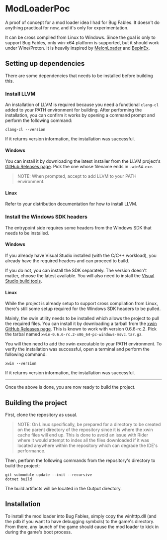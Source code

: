 # ModLoaderPoc
A proof of concept for a mod loader idea I had for Bug Fables. It doesn't do anything practical for now, and it's only for experimentation.

It can be cross compiled from Linux to Windows. Since the goal is only to support Bug Fables, only win-x64 platform is supported, but it should work under Wine/Proton. It is heavily inspired by [MelonLoader](https://github.com/LavaGang/MelonLoader) and [BepInEx](https://github.com/BepInEx/BepInEx).

## Setting up dependencies
There are some dependencies that needs to be installed before building this.

### Install LLVM
An installation of LLVM is required because you need a functional `clang-cl` added to your PATH environment for building. After performing the installation, you can confirm it works by opening a command prompt and perform the following command:
```
clang-cl --version
```
If it returns version information, the installation was successful.

#### Windows
You can install it by downloading the latest installer from the LLVM project's [GitHub Releases page](https://github.com/llvm/llvm-project/releases). Pick the one whose filename ends in `-win64.exe`.

> NOTE: When prompted, accept to add LLVM to your PATH environment.

#### Linux
Refer to your distribution documentation for how to install LLVM.

### Install the Windows SDK headers
The entrypoint side requires some headers from the Windows SDK that needs to be installed.

#### Windows
If you already have Visual Studio installed (with the C/C++ workload), you already have the required headers and can proceed to build.

If you do not, you can install the SDK separately. The version doesn't matter, choose the latest available. You will also need to install the [Visual Studio build tools](https://visualstudio.microsoft.com/downloads/#build-tools-for-visual-studio-2022).

#### Linux
While the project is already setup to support cross compilation from Linux, there's still some setup required for the Windows SDK headers to be pulled.

Mainly, the xwin utility needs to be installed which allows the project to pull the required files. You can install it by downloading a tarball from the [xwin GitHub Releases page](https://github.com/Jake-Shadle/xwin/releases/tag/0.6.6-rc.2). This is known to work with version 0.6.6-rc.2. Pick the tarbal named `xwin-0.6.6-rc.2-x86_64-pc-windows-msvc.tar.gz`.

You will then need to add the xwin executable to your PATH environment. To verify the installation was successful, open a terminal and perform the following command:

```
xwin --version
```
If it returns version information, the installation was successful.
___
Once the above is done, you are now ready to build the project.

## Building the project
First, clone the repository as usual.

> NOTE: On Linux specifically, be prepared for a directory to be created on the parent directory of the repository since it is where the xwin cache files will end up. This is done to avoid an issue with Rider where it would attempt to index all the files downloaded if it was located anywhere within the repository which can degrade the IDE's performance.

Then, perform the following commands from the repository's directory to build the project:

```
git submodule update --init --recursive
dotnet build
```
The build artifacts will be located in the Output directory.

## Installation
To install the mod loader into Bug Fables, simply copy the winhttp.dll (and the pdb if you want to have debugging symbols) to the game's directory. From there, any launch of the game should cause the mod loader to kick in during the game's boot process.
